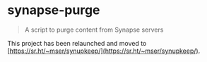 # synapse-purge

> A script to purge content from Synapse servers

This project has been relaunched and moved to
[https://sr.ht/~mser/synupkeep/](https://sr.ht/~mser/synupkeep/).
